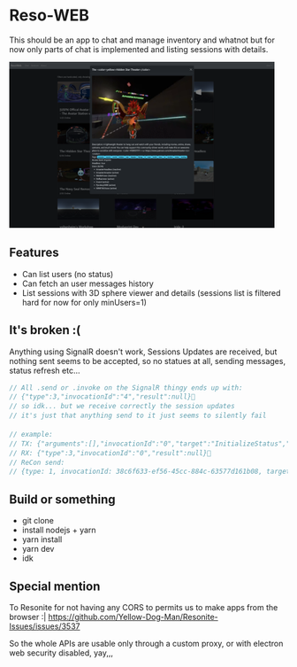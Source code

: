 # Reso-WEB

This should be an app to chat and manage inventory and whatnot but for now only parts of chat is implemented and listing sessions with details.

<img src="./screenshot.png" height="300px"/>

## Features

- Can list users (no status)
- Can fetch an user messages history
- List sessions with 3D sphere viewer and details (sessions list is filtered hard for now for only minUsers=1)

## It's broken :(

Anything using SignalR doesn't work, Sessions Updates are received, but nothing sent seems to be accepted, so no statues at all, sending messages, status refresh etc...

```js
// All .send or .invoke on the SignalR thingy ends up with:
// {"type":3,"invocationId":"4","result":null}
// so idk... but we receive correctly the session updates
// it's just that anything send to it just seems to silently fail

// example:
// TX: {"arguments":[],"invocationId":"0","target":"InitializeStatus","type":1}
// RX: {"type":3,"invocationId":"0","result":null}
// ReCon send:
// {type: 1, invocationId: 38c6f633-ef56-45cc-884c-63577d161b08, target: InitializeStatus, arguments: []}
```

## Build or something

- git clone
- install nodejs + yarn
- yarn install
- yarn dev
- idk

## Special mention

To Resonite for not having any CORS to permits us to make apps from the browser :| https://github.com/Yellow-Dog-Man/Resonite-Issues/issues/3537

So the whole APIs are usable only through a custom proxy, or with electron web security disabled, yay,,,
